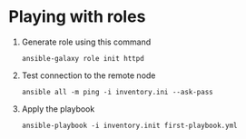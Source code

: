 # Playing with roles

1. Generate role using this command
    ```
    ansible-galaxy role init httpd
    ```
2. Test connection to the remote node
    ```
    ansible all -m ping -i inventory.ini --ask-pass
    ```
3. Apply the playbook
    ```
    ansible-playbook -i inventory.init first-playbook.yml
    ```
